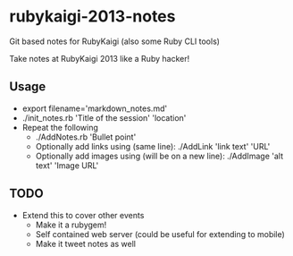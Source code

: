 rubykaigi-2013-notes
====================

Git based notes for RubyKaigi (also some Ruby CLI tools)

Take notes at RubyKaigi 2013 like a Ruby hacker!

Usage
----------------------
- export filename='markdown_notes.md'
- ./init_notes.rb 'Title of the session' 'location'
- Repeat the following
	- ./AddNotes.rb 'Bullet point'
	- Optionally add links using (same line): ./AddLink 'link text' 'URL'
	- Optionally add images using (will be on a new line): ./AddImage 'alt text' 'Image URL'

TODO
----------------------
- Extend this to cover other events
    - Make it a rubygem!
    - Self contained web server (could be useful for extending to mobile)
    - Make it tweet notes as well


